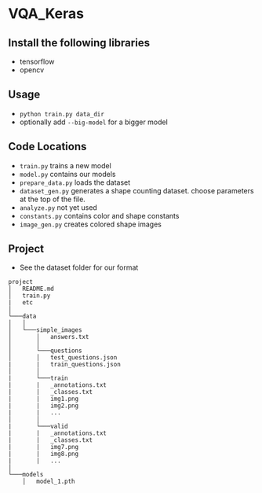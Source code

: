 # VQA_Keras

## Install the following libraries

- tensorflow
- opencv

## Usage

- `python train.py data_dir`
- optionally add `--big-model` for a bigger model

## Code Locations

- `train.py` trains a new model
- `model.py` contains our models
- `prepare_data.py` loads the dataset
- `dataset_gen.py` generates a shape counting dataset. choose parameters at the top of the file.
- `analyze.py` not yet used
- `constants.py` contains color and shape constants
- `image_gen.py` creates colored shape images

## Project 
- See the dataset folder for our format
```
project
│   README.md
│   train.py 
|   etc
│
└───data
│   │
│   └───simple_images
│       │   answers.txt
│       │  
│       └───questions
│       │   test_questions.json
|       |   train_questions.json
│       │  
|       └───train
|       |   _annotations.txt
|       |   _classes.txt
|       |   img1.png
|       |   img2.png
|       |   ...
│       │  
|       └───valid
|       |   _annotations.txt
|       |   _classes.txt
|       |   img7.png
|       |   img8.png
|       |   ...
│   
└───models
    │   model_1.pth
```
